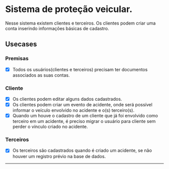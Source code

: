 # Sistema de proteção veicular.

Nesse sistema existem clientes e terceiros. Os clientes podem criar uma conta inserindo informações básicas de cadastro.

## Usecases

### Premisas

- [x] Todos os usuários(clientes e terceiros) precisam ter documentos associados as suas contas.

### Cliente

- [x] Os clientes podem editar alguns dados cadastrados.
- [x] Os clientes podem criar um evento de acidente, onde será possível informar o veículo envolvido no acidente e o(s) terceiro(s).
- [x] Quando um houve o cadastro de um cliente que já foi envolvido como terceiro em um acidente, é preciso migrar o usuário para cliente sem perder o vínculo criado no acidente.

### Terceiros

- [x] Os terceiros são cadastrados quando é criado um acidente, se não houver um registro prévio na base de dados.

---